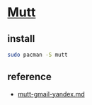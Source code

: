 # [Mutt](http://www.mutt.org)

## install

```sh
sudo pacman -S mutt
```

## reference

- [mutt-gmail-yandex.md](https://gist.github.com/lazyfrost/ca4807e185d5e6816bf1)
